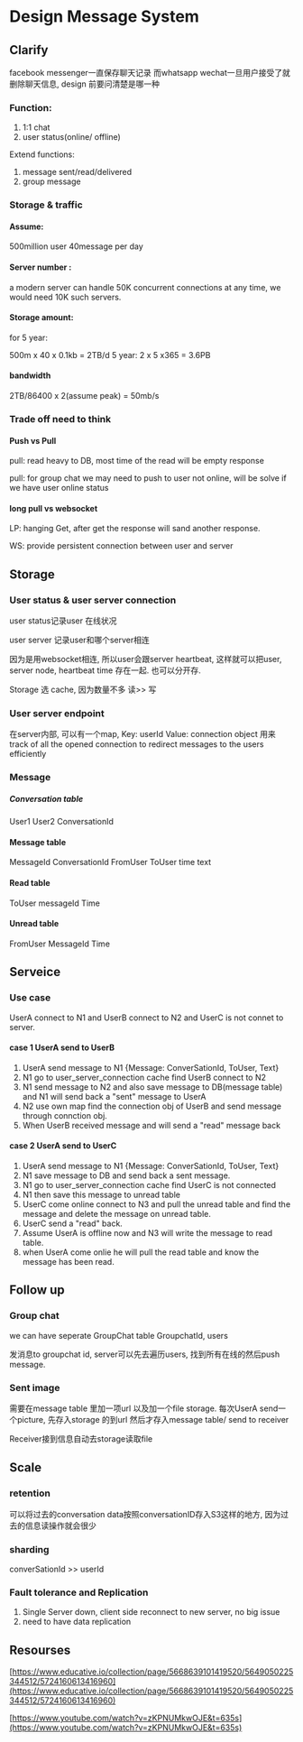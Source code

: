 # Design Message System

## Clarify
facebook messenger一直保存聊天记录 而whatsapp wechat一旦用户接受了就删除聊天信息, design 前要问清楚是哪一种
### Function:
1. 1:1 chat
2. user status(online/ offline)


Extend functions:

1. message sent/read/delivered
2. group message



### Storage & traffic
#### Assume: 
500million user  40message per day

#### Server number : 
a modern server can handle 50K concurrent connections at any time, we would need 10K such servers.

#### Storage amount: 
for 5 year:

500m x 40 x 0.1kb = 2TB/d
5 year: 2 x 5 x365 = 3.6PB

#### bandwidth

2TB/86400 x 2(assume peak) = 50mb/s

### Trade off need to think
#### Push vs Pull
pull: read heavy to DB, most time of the read will be empty response

pull: for group chat we may need to push to user not online, will be solve if we have user online status 

#### long pull vs websocket
LP: hanging Get, after get the response will sand another response.

WS: provide persistent connection between user and server
 

## Storage

### User status & user server connection
user status记录user 在线状况

user server 记录user和哪个server相连

因为是用websocket相连, 所以user会跟server heartbeat, 这样就可以把user, server node, heartbeat time 存在一起. 也可以分开存. 

Storage 选 cache, 因为数量不多 读>> 写

### User server endpoint

在server内部, 可以有一个map, Key: userId Value: connection object 用来track of all the opened connection to redirect messages to the users efficiently

### Message

##### Conversation table
User1 User2 ConversationId

#### Message table
MessageId ConversationId FromUser ToUser time text 

#### Read table
ToUser messageId Time

#### Unread table
FromUser MessageId Time

## Serveice
### Use case
UserA connect to N1 and UserB connect to N2 and UserC is not connet to server.

#### case 1 UserA send to UserB
1. UserA send message to N1 {Message: ConverSationId, ToUser, Text}
2. N1 go to user_server_connection cache find UserB connect to N2
3. N1 send message to N2 and also save message to DB(message table) and N1 will send back a "sent" message to UserA
4. N2 use own map find the connection obj of UserB and send message through connction obj.
5. When UserB received message and will send a "read" message back

#### case 2 UserA send to UserC
1. UserA send message to N1 {Message: ConverSationId, ToUser, Text}
2. N1 save message to DB and send back a sent message.
3. N1 go to user_server_connection cache find UserC is not connected
4. N1 then save this message to unread table
5. UserC come online connect to N3 and pull the unread table and find the message and delete the message on unread table.
6. UserC send a "read" back.
7. Assume UserA is offline now and N3 will write the message to read table.
8. when UserA come onlie he will pull the read table and know the message has been read.

## Follow up
### Group chat
we can have seperate GroupChat table
GroupchatId, users

发消息to groupchat id, server可以先去遍历users, 找到所有在线的然后push message.

### Sent image
需要在message table 里加一项url 以及加一个file storage. 每次UserA send一个picture, 先存入storage 的到url 然后才存入message table/ send to receiver

Receiver接到信息自动去storage读取file


## Scale
### retention
可以将过去的conversation data按照conversationID存入S3这样的地方, 因为过去的信息读操作就会很少
### sharding
converSationId >> userId
### Fault tolerance and Replication
1. Single Server down, client side reconnect to new server, no big issue
2. need to have data replication


## Resourses
[https://www.educative.io/collection/page/5668639101419520/5649050225344512/5724160613416960](https://www.educative.io/collection/page/5668639101419520/5649050225344512/5724160613416960)

[https://www.youtube.com/watch?v=zKPNUMkwOJE&t=635s](https://www.youtube.com/watch?v=zKPNUMkwOJE&t=635s)

